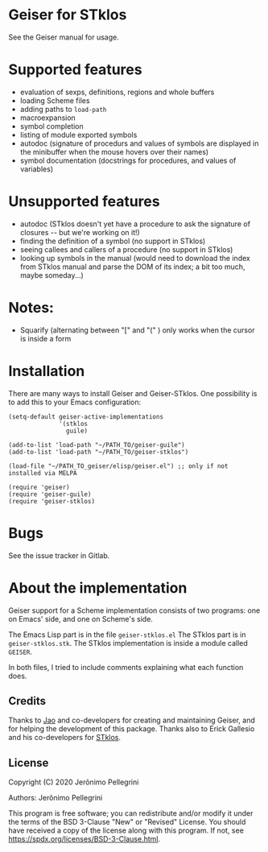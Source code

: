 # Geiser for STklos

See the Geiser manual for usage.

# Supported features

* evaluation of sexps, definitions, regions and whole buffers
* loading Scheme files
* adding paths to `load-path`
* macroexpansion
* symbol completion
* listing of module exported symbols
* autodoc (signature of procedurs and values of symbols are displayed in the minibuffer
  when the mouse hovers over their names)
* symbol documentation (docstrings for procedures, and values of variables)

# Unsupported features

* autodoc (STklos doesn't yet have a procedure to ask the signature of closures -- but we're working on it!)
* finding the definition of a symbol (no support in STklos)
* seeing callees and callers of a procedure (no support in STklos)
* looking up symbols in the manual (would need to download the index from STklos manual and parse the DOM of its index; a bit too much, maybe someday...)

# Notes:

* Squarify (alternating between "[" and "(" ) only works when the cursor is inside a form

# Installation

There are many ways to install Geiser and Geiser-STklos. One possibility is
to add this to your Emacs configuration:

```
(setq-default geiser-active-implementations
              '(stklos
                guile)

(add-to-list 'load-path "~/PATH_TO/geiser-guile")
(add-to-list 'load-path "~/PATH_TO/geiser-stklos")

(load-file "~/PATH_TO_geiser/elisp/geiser.el") ;; only if not installed via MELPA

(require 'geiser)
(require 'geiser-guile)
(require 'geiser-stklos)
```

# Bugs

See the issue tracker in Gitlab.


# About the implementation

Geiser support for a Scheme implementation consists of two programs:
one on Emacs' side, and one on Scheme's side.

The Emacs Lisp part is in the file `geiser-stklos.el`
The STklos part is in `geiser-stklos.stk`. The STklos implementation is inside a module called `GEISER`.

In both files, I tried to include comments explaining what each function does.

## Credits

Thanks to [Jao](https://gitlab.com/jaor) and co-developers for creating and maintaining Geiser, and for helping the development of this package.
Thanks also to Erick Gallesio and his co-developers for [STklos](https://stklos.net).

## License
Copyright (C) 2020 Jerônimo Pellegrini

Authors: Jerônimo Pellegrini

This program is free software; you can redistribute and/or modify it under the terms of the BSD 3-Clause "New" or "Revised" License.
You should have received a copy of the license along with this program. If not, see https://spdx.org/licenses/BSD-3-Clause.html.
